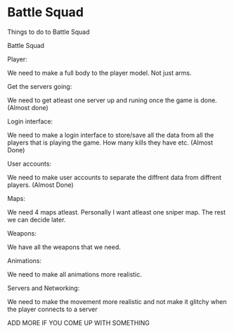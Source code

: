 # Battle Squad
Things to do to Battle Squad

Battle Squad

Player:

We need to make a full body to the player model. Not just arms.


Get the servers going:

We need to get atleast one server up and runing once the game is done. (Almost done)


Login interface:

We need to make a login interface to store/save all the data from all the players that is playing the game. How many kills they have etc. (Almost Done)


User accounts:

We need to make user accounts to separate the diffrent data from diffrent players. (Almost Done)


Maps:

We need 4 maps atleast. 
Personally I want atleast one sniper map. The rest we can decide later.


Weapons: 

We have all the weapons that we need.


Animations:

We need to make all animations more realistic.


Servers and Networking:

We need to make the movement more realistic and not make it glitchy when the player connects to a server

ADD MORE IF YOU COME UP WITH SOMETHING
